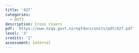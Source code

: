 ```yaml
---
title: '427'
categories:
  - OUT3
description: Cross rivers
pdf: 'https://www.nzqa.govt.nz/nqfdocs/units/pdf/427.pdf'
level: '3'
credits: '2'
assessment: Internal
---
```


